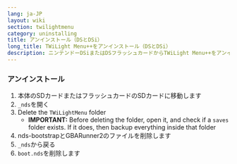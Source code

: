 ```yaml
---
lang: ja-JP
layout: wiki
section: twilightmenu
category: uninstalling
title: アンインストール（DSとDSi）
long_title: TWiLight Menu++をアンインストール（DSとDSi）
description: ニンテンドーDSiまたはDSフラッシュカードからTWiLight Menu++をアンインストールする方法
---
```


### アンインストール
1. 本体のSDカードまたはフラッシュカードのSDカードに移動します
1. `_nds`を開く
1. Delete the `TWiLightMenu` folder
    - **IMPORTANT:** Before deleting the folder, open it, and check if a `saves` folder exists. If it does, then backup everything inside that folder
1. nds-bootstrapとGBARunner2のファイルを削除します
1. `_nds`から戻る
1. `boot.nds`を削除します
